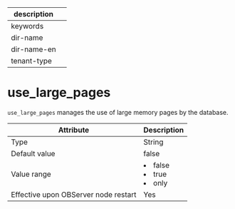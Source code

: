 |description||
|---|---|
|keywords||
|dir-name||
|dir-name-en||
|tenant-type||

use_large_pages
====================================

`use_large_pages` manages the use of large memory pages by the database.


| **Attribute** | **Description** |
|------------------|--------------------------------------------------------------------------------------------------------------------------------------------------|
| Type | String |
| Default value | false |
| Value range | <li> false   <li> true   <li> only |
| Effective upon OBServer node restart | Yes |


